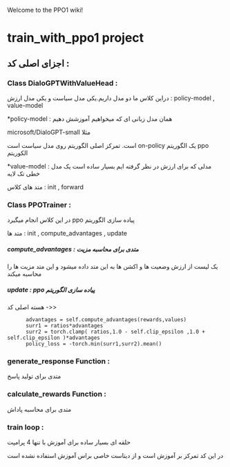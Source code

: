 Welcome to the PPO1 wiki!

# train_with_ppo1 project

## اجزای اصلی کد : 

### Class DialoGPTWithValueHead : 

دراین کلاس ما دو مدل داریم.یکی مدل سیاست و یکی مدل ارزش : policy-model , value-model

*policy-model : همان مدل زبانی ای که میخواهیم آموزشش دهیم

 microsoft/DialoGPT-small مثلا

 است. تمرکز اصلی الگوریتم روی مدل سیاست است on-policy یک الگوریتم ppo الکوریتم

*value-model : مدلی که برای ارزش در نظر گرفته ایم بسیار ساده است یک مدل خطی تک لایه 

متد های کلاس : init , forward

### Class PPOTrainer : 

در این کلاس انجام میگیرد ppo پیاده سازی الگوریتم 

متد ها : init , compute_advantages , update

##### compute_advantages : متدی برای محاسبه مزیت
یک لیست از ارزش وضعیت ها و اکشن ها به این متد داده میشود و این متد مزیت ها را محاسبه میکند

##### update :  ppo پیاده سازی الگوریتم 

 هسته اصلی کد ->>

          advantages = self.compute_advantages(rewards,values)
          surr1 = ratios*advantages
          surr2 = torch.clamp( ratios,1.0 - self.clip_epsilon ,1.0 + self.clip_epsilon )*advantages
          policy_loss = -torch.min(surr1,surr2).mean()


### generate_response Function : 
متدی برای تولید پاسخ
### calculate_rewards Function : 

متدی برای محاسبه پاداش

### train loop : 
حلقه ای بسیار ساده برای آموزش با تنها 4 پرامپت

در این کد تمرکز بر آموزش است و از دیتاست خاصی براس آموزش استفاده نشده است




